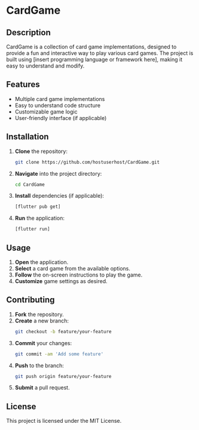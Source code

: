 # CardGame

## Description
CardGame is a collection of card game implementations, designed to provide a fun and interactive way to play various card games. The project is built using [insert programming language or framework here], making it easy to understand and modify.

## Features
- Multiple card game implementations
- Easy to understand code structure
- Customizable game logic
- User-friendly interface (if applicable)

## Installation
1. **Clone** the repository:
   ```bash
   git clone https://github.com/hostuserhost/CardGame.git
   ```
2. **Navigate** into the project directory:
   ```bash
   cd CardGame
   ```
3. **Install** dependencies (if applicable):
   ```bash
   [flutter pub get]
   ```
4. **Run** the application:
   ```bash
   [flutter run]
   ```

## Usage
1. **Open** the application.
2. **Select** a card game from the available options.
3. **Follow** the on-screen instructions to play the game.
4. **Customize** game settings as desired.

## Contributing
1. **Fork** the repository.
2. **Create** a new branch:
   ```bash
   git checkout -b feature/your-feature
   ```
3. **Commit** your changes:
   ```bash
   git commit -am 'Add some feature'
   ```
4. **Push** to the branch:
   ```bash
   git push origin feature/your-feature
   ```
5. **Submit** a pull request.

## License
This project is licensed under the MIT License.
